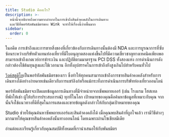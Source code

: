 ```yaml
---
title: Studio คืออะไร?
description: >-
  หน้านี้จะอธิบายถึงความยากลำบากในการเข้าถึงสินค้าคงคลังในการเดินทาง
  และวิธีที่พอร์ทัลพันธมิตรของ Wink จะทำให้เรื่องนี้ง่ายขึ้นมาก
sidebar:
  order: 0
---
```

ในอดีต การเข้าถึงและการขายสิ่งของที่เกี่ยวข้องกับการเดินทางนั้นต้องมี NDA และการบูรณาการที่ซับซ้อนระหว่างบริษัทตัวแทนท่องเที่ยวที่มีใบอนุญาตสองแห่งขึ้นไปที่มีความเชี่ยวชาญทางเทคนิคเพียงพอ สามารถเข้าถึงเกตเวย์การชำระเงิน และปฏิบัติตามมาตรฐาน PCI DSS ทั้งสองแห่ง การดำเนินการดังกล่าวต้องใช้ต้นทุนสูงและใช้เวลานาน อีกทั้งอุปสรรคในการเข้าถึงยังสูงเกินไปสำหรับคนทั่วไป

[วิงค์สตูดิโอ](https://studio.wink.travel)เป็นพอร์ทัลพันธมิตรของเรา ซึ่งทำให้ทุกคนสามารถเข้าถึงการขายสินค้าคงคลังสำหรับการเดินทางได้อย่างง่ายดายเช่นเดียวกับการแชร์ลิงก์หรือแม้กระทั่งการดำเนินการบริษัทท่องเที่ยวออนไลน์

พอร์ทัลพันธมิตรจะเปิดเผยข้อมูลการเดินทางที่มีจำหน่ายจากซัพพลายเออร์ (เช่น โรงแรม โฮสเทล ที่พักให้เช่า ผู้ให้บริการประสบการณ์) ทุกที่ในโลก เป้าหมายของคุณคือค้นหาข้อมูลที่เหมาะกับคุณ จากนั้นจึงใช้แนวทางที่ดีที่สุดในการแสดงและขายข้อมูลดังกล่าวให้กับกลุ่มเป้าหมายของคุณ

Studio ช่วยให้คุณค้นหาซัพพลายเออร์และสินค้าคงคลังได้ เมื่อคุณพบสินค้าที่ถูกใจแล้ว เรามีวิธีต่างๆ มากมายให้คุณขายสินค้าคงคลังนั้นทางออนไลน์ โดยเฉพาะผ่านโซเชียลมีเดีย

อ่านต่อและเรียนรู้เกี่ยวกับคุณสมบัติทั้งหมดที่เรานำเสนอให้กับพันธมิตร

